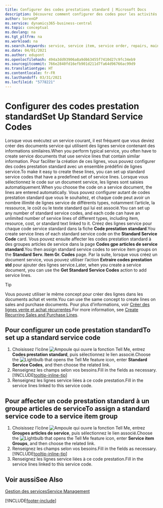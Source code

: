 ```yaml
---
title: Configurer des codes prestations standard | Microsoft Docs
description: Découvrez comment configurer des codes pour les activités de service que vous effectuez souvent.
author: SorenGP
ms.service: dynamics365-business-central
ms.topic: conceptual
ms.devlang: na
ms.tgt_pltfrm: na
ms.workload: na
ms.search.keywords: service, service item, service order, repairs, maintenance
ms.date: 04/01/2021
ms.author: edupont
ms.openlocfilehash: 494a3dd93906a8a9d663455f7410d27c9fc34eb9
ms.sourcegitcommit: 766e2840fd16efb901d211d7fa64d96766ac99d9
ms.translationtype: HT
ms.contentlocale: fr-FR
ms.lasthandoff: 03/31/2021
ms.locfileid: "5778221"
---
```

# <a name="set-up-standard-service-codes"></a><span data-ttu-id="9b6f7-103">Configurer des codes prestation standard</span><span class="sxs-lookup"><span data-stu-id="9b6f7-103">Set Up Standard Service Codes</span></span>

<span data-ttu-id="9b6f7-104">Lorsque vous exécutez un service courant, il est fréquent que vous deviez créer des documents service qui utilisent des lignes service contenant des informations similaires.</span><span class="sxs-lookup"><span data-stu-id="9b6f7-104">When you perform typical service, you often have to create service documents that use service lines that contain similar information.</span></span> <span data-ttu-id="9b6f7-105">Pour faciliter la création de ces lignes, vous pouvez configurer des codes prestation standard avec un ensemble prédéfini de lignes service.</span><span class="sxs-lookup"><span data-stu-id="9b6f7-105">To make it easy to create these lines, you can set up standard service codes that have a predefined set of service lines.</span></span> <span data-ttu-id="9b6f7-106">Lorsque vous sélectionnez le code sur un document service, les lignes sont saisies automatiquement.</span><span class="sxs-lookup"><span data-stu-id="9b6f7-106">When you choose the code on a service document, the lines are entered automatically.</span></span> <span data-ttu-id="9b6f7-107">Vous pouvez configurer autant de codes prestation standard que vous le souhaitez, et chaque code peut avoir un nombre illimité de lignes service de différents types, notamment l’article, la ressource, le coût ou le texte standard qui lui est associé.</span><span class="sxs-lookup"><span data-stu-id="9b6f7-107">You can set up any number of standard service codes, and each code can have an unlimited number of service lines of different types, including item, resource, cost, or standard text linked to it.</span></span> <span data-ttu-id="9b6f7-108">Créez des lignes service pour chaque code service standard dans la fiche **Code prestation standard**.</span><span class="sxs-lookup"><span data-stu-id="9b6f7-108">You create service lines of each standard service code on the **Standard Service Code** card.</span></span> <span data-ttu-id="9b6f7-109">Vous pouvez ensuite affecter les codes prestation standard à des groupes articles de service dans la page **Codes gpe articles de service standard**.</span><span class="sxs-lookup"><span data-stu-id="9b6f7-109">You then assign standard service codes to service item groups on the **Standard Serv. Item Gr. Codes** page.</span></span> <span data-ttu-id="9b6f7-110">Par la suite, lorsque vous créez un document service, vous pouvez utiliser l’action **Extraire codes prestation std** pour ajouter des lignes service.</span><span class="sxs-lookup"><span data-stu-id="9b6f7-110">Later, when you create a service document, you can use the **Get Standard Service Codes** action to add service lines.</span></span>  
  
> [!Tip]
> <span data-ttu-id="9b6f7-111">Vous pouvez utiliser le même concept pour créer des lignes dans les documents achat et vente.</span><span class="sxs-lookup"><span data-stu-id="9b6f7-111">You can use the same concept to create lines on sales and purchase documents.</span></span> <span data-ttu-id="9b6f7-112">Pour plus d’informations, voir [Créer des lignes vente et achat récurrentes](sales-how-work-standard-lines.md).</span><span class="sxs-lookup"><span data-stu-id="9b6f7-112">For more information, see [Create Recurring Sales and Purchase Lines](sales-how-work-standard-lines.md).</span></span>  
  
## <a name="to-set-up-a-standard-service-code"></a><span data-ttu-id="9b6f7-113">Pour configurer un code prestation standard</span><span class="sxs-lookup"><span data-stu-id="9b6f7-113">To set up a standard service code</span></span>

1. <span data-ttu-id="9b6f7-114">Choisissez l’icône ![Ampoule qui ouvre la fonction Tell Me](media/ui-search/search_small.png "Dites-moi ce que vous voulez faire"), entrez **Codes prestation standard**, puis sélectionnez le lien associé.</span><span class="sxs-lookup"><span data-stu-id="9b6f7-114">Choose the ![Lightbulb that opens the Tell Me feature](media/ui-search/search_small.png "Tell me what you want to do") icon, enter **Standard Service Codes**, and then choose the related link.</span></span>  
2. <span data-ttu-id="9b6f7-115">Renseignez les champs selon vos besoins.</span><span class="sxs-lookup"><span data-stu-id="9b6f7-115">Fill in the fields as necessary.</span></span> [!INCLUDE[tooltip-inline-tip](includes/tooltip-inline-tip_md.md)]  
3. <span data-ttu-id="9b6f7-116">Renseignez les lignes service liées à ce code prestation.</span><span class="sxs-lookup"><span data-stu-id="9b6f7-116">Fill in the service lines linked to this service code.</span></span>  

## <a name="to-assign-a-standard-service-code-to-a-service-item-group"></a><span data-ttu-id="9b6f7-117">Pour affecter un code prestation standard à un groupe articles de service</span><span class="sxs-lookup"><span data-stu-id="9b6f7-117">To assign a standard service code to a service item group</span></span>

1. <span data-ttu-id="9b6f7-118">Choisissez l’icône ![Ampoule qui ouvre la fonction Tell Me](media/ui-search/search_small.png "Dites-moi ce que vous voulez faire"), entrez **Groupes articles de service**, puis sélectionnez le lien associé.</span><span class="sxs-lookup"><span data-stu-id="9b6f7-118">Choose the ![Lightbulb that opens the Tell Me feature](media/ui-search/search_small.png "Tell me what you want to do") icon, enter **Service item Groups**, and then choose the related link.</span></span>  
2. <span data-ttu-id="9b6f7-119">Renseignez les champs selon vos besoins.</span><span class="sxs-lookup"><span data-stu-id="9b6f7-119">Fill in the fields as necessary.</span></span> [!INCLUDE[tooltip-inline-tip](includes/tooltip-inline-tip_md.md)]
3. <span data-ttu-id="9b6f7-120">Renseignez les lignes service liées à ce code prestation.</span><span class="sxs-lookup"><span data-stu-id="9b6f7-120">Fill in the service lines linked to this service code.</span></span>  

## <a name="see-also"></a><span data-ttu-id="9b6f7-121">Voir aussi</span><span class="sxs-lookup"><span data-stu-id="9b6f7-121">See Also</span></span>

[<span data-ttu-id="9b6f7-122">Gestion des services</span><span class="sxs-lookup"><span data-stu-id="9b6f7-122">Service Management</span></span>](service-service.md)

[!INCLUDE[footer-include](includes/footer-banner.md)]